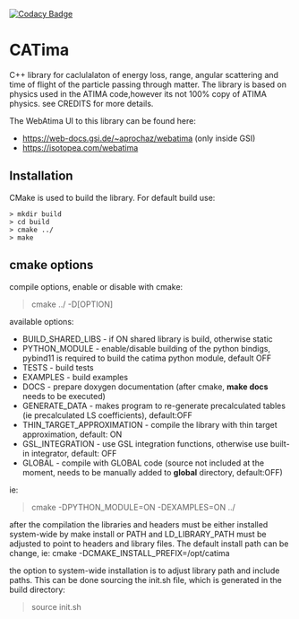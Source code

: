 [![Codacy Badge](https://api.codacy.com/project/badge/Grade/dc251db65f7a4c06ae07380544ea08fc)](https://www.codacy.com/manual/hrosiak/catima?utm_source=github.com&amp;utm_medium=referral&amp;utm_content=hrosiak/catima&amp;utm_campaign=Badge_Grade)

CATima
=======
C++ library for caclulalaton of energy loss, range, angular scattering and time of flight of the particle passing through matter.
The library is based on physics used in the ATIMA code,however its not 100% copy of ATIMA physics.
 see CREDITS for more details.

The WebAtima UI to this library can be found here: 
  * https://web-docs.gsi.de/~aprochaz/webatima (only inside GSI)
  * https://isotopea.com/webatima

Installation
------------
CMake is used to build the library. For default build use:

```
> mkdir build
> cd build
> cmake ../
> make
```

cmake options
-------------
compile options, enable or disable with cmake:
> cmake ../ -D[OPTION]

available options:
  * BUILD_SHARED_LIBS - if ON shared library is build, otherwise static
  * PYTHON_MODULE - enable/disable building of the python bindigs, pybind11 is required to build the catima python module, default OFF
  * TESTS - build tests
  * EXAMPLES - build examples
  * DOCS - prepare doxygen documentation (after cmake, __make docs__ needs to be executed)
  * GENERATE_DATA - makes program to re-generate precalculated tables (ie precalculated LS coefficients), default:OFF
  * THIN_TARGET_APPROXIMATION - compile the library with thin target approximation, default: ON
  * GSL_INTEGRATION - use GSL integration functions, otherwise use built-in integrator, default: OFF
  * GLOBAL - compile with GLOBAL code (source not included at the moment, needs to be manually added to __global__ directory, default:OFF)

ie:
> cmake -DPYTHON_MODULE=ON -DEXAMPLES=ON ../


after the compilation the libraries and headers must be either installed system-wide by make install or PATH and LD_LIBRARY_PATH must be adjusted to point to headers and library files.
The default install path can be change, ie: cmake -DCMAKE_INSTALL_PREFIX=/opt/catima

the option to system-wide installation is to adjust library path and include paths.
This can be done sourcing the init.sh file, which is generated in the build directory:
> source init.sh
